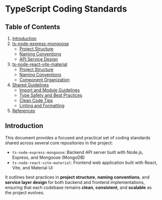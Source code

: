 # TypeScript Coding Standards

## Table of Contents

1. [Introduction](#introduction)
2. [ts-node-express-mongoose](#ts-node-express-mongoose)
   - [Project Structure](#project-structure-ts-node-express-mongoose)
   - [Naming Conventions](#naming-conventions-ts-node-express-mongoose)
   - [API Service Design](#api-service-design-ts-node-express-mongoose)
3. [ts-node-react-vite-material](#ts-node-react-vite-material)
   - [Project Structure](#project-structure-ts-node-react-vite-material)
   - [Naming Conventions](#naming-conventions-ts-node-react-vite-material)
   - [Component Organization](#component-organization-ts-node-react-vite-material)
4. [Shared Guidelines](#shared-guidelines)
   - [Import and Module Guidelines](#import-and-module-guidelines)
   - [Type Safety and Best Practices](#type-safety-and-best-practices)
   - [Clean Code Tips](#clean-code-tips)
   - [Linting and Formatting](#linting-and-formatting)
5. [References](#references)

## Introduction

This document provides a focused and practical set of coding standards shared across several core repositories in the project:

- `ts-node-express-mongoose`: Backend API server built with Node.js, Express, and Mongoose (MongoDB)
- `ts-node-react-vite-material`: Frontend web application built with React, Vite, and Material UI

It outlines best practices in **project structure**, **naming conventions**, and **service layer design** for both backend and frontend implementations,  
ensuring that each codebase remains **clean**, **consistent**, and **scalable** as the project evolves.
